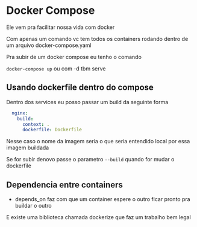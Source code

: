 # Docker Compose

Ele vem pra facilitar nossa vida com docker

Com apenas um comando vc tem todos os containers rodando dentro de um arquivo docker-compose.yaml

Pra subir de um docker compose eu tenho o comando 

`docker-compose up` ou com -d tbm serve

## Usando dockerfile dentro do compose

Dentro dos services eu posso passar um build da seguinte forma

```yaml
  nginx: 
    build:
      context: .
      dockerfile: Dockerfile
```

Nesse caso o nome da imagem seria o que seria entendido local por essa imagem buildada

Se for subir denovo passe o parametro `--build` quando for mudar o dockerfile

## Dependencia entre containers

- depends_on faz com que um container espere o outro ficar pronto pra buildar o outro

E existe uma biblioteca chamada dockerize que faz um trabalho bem legal
